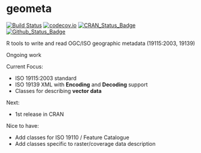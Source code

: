 # geometa

[![Build Status](https://travis-ci.org/eblondel/geometa.svg?branch=master)](https://travis-ci.org/eblondel/geometa)
[![codecov.io](http://codecov.io/github/eblondel/geometa/coverage.svg?branch=master)](http://codecov.io/github/eblondel/geometa?branch=master)
[![CRAN_Status_Badge](http://www.r-pkg.org/badges/version/geometa)](https://cran.r-project.org/package=geometa)
[![Github_Status_Badge](https://img.shields.io/badge/Github-0.1--0-blue.svg)](https://github.com/eblondel/geometa)

R tools to write and read OGC/ISO geographic metadata (19115:2003, 19139)

Ongoing work

Current Focus:

* ISO 19115:2003 standard
* ISO 19139 XML with **Encoding** and **Decoding** support
* Classes for describing **vector data**

Next:
* 1st release in CRAN

Nice to have:
* Add classes for ISO 19110 / Feature Catalogue
* Add classes specific to raster/coverage data description

